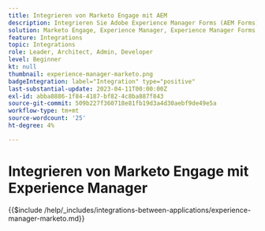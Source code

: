 ```yaml
---
title: Integrieren von Marketo Engage mit AEM
description: Integrieren Sie Adobe Experience Manager Forms (AEM Forms) mit der Marketo Engage-Optimierung der Lead-Generierung.
solution: Marketo Engage, Experience Manager, Experience Manager Forms
feature: Integrations
topic: Integrations
role: Leader, Architect, Admin, Developer
level: Beginner
kt: null
thumbnail: experience-manager-marketo.png
badgeIntegration: label="Integration" type="positive"
last-substantial-update: 2023-04-11T00:00:00Z
exl-id: abba8886-1f84-4187-bf82-4c8ba887f843
source-git-commit: 509b227f360718e81fb19d3a4d30aebf9de49e5a
workflow-type: tm+mt
source-wordcount: '25'
ht-degree: 4%

---
```


# Integrieren von Marketo Engage mit Experience Manager

{{$include /help/_includes/integrations-between-applications/experience-manager-marketo.md}}
